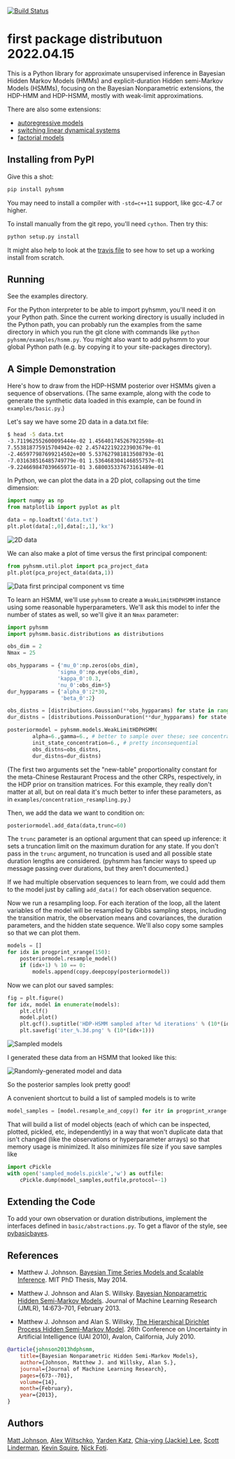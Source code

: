 [![Build
Status](https://travis-ci.org/mattjj/pyhsmm.svg?branch=master)](https://travis-ci.org/mattjj/pyhsmm)

# first  package distributuon  2022.04.15 #

This is a Python library for approximate unsupervised inference in
Bayesian Hidden Markov Models (HMMs) and explicit-duration Hidden semi-Markov
Models (HSMMs), focusing on the Bayesian Nonparametric extensions, the HDP-HMM
and HDP-HSMM, mostly with weak-limit approximations.

There are also some extensions:

* [autoregressive models](https://github.com/mattjj/pyhsmm-autoregressive)
* [switching linear dynamical systems](https://github.com/mattjj/pyhsmm-slds)
* [factorial models](https://github.com/mattjj/pyhsmm-factorial)

## Installing from PyPI ##

Give this a shot:

```bash
pip install pyhsmm
```

You may need to install a compiler with `-std=c++11` support, like gcc-4.7 or higher.

To install manually from the git repo, you'll need `cython`. Then try this:

```bash
python setup.py install
```

It might also help to look at the [travis file](https://raw.githubusercontent.com/mattjj/pyhsmm/master/.travis.yml) to
see how to set up a working install from scratch.

## Running ##

See the examples directory.

For the Python interpreter to be able to import pyhsmm, you'll need it on your
Python path. Since the current working directory is usually included in the
Python path, you can probably run the examples from the same directory in which
you run the git clone with commands like `python pyhsmm/examples/hsmm.py`. You
might also want to add pyhsmm to your global Python path (e.g. by copying it to
your site-packages directory).

## A Simple Demonstration ##

Here's how to draw from the HDP-HSMM posterior over HSMMs given a sequence of
observations. (The same example, along with the code to generate the synthetic
data loaded in this example, can be found in `examples/basic.py`.)

Let's say we have some 2D data in a data.txt file:

```bash
$ head -5 data.txt
-3.711962552600095444e-02 1.456401745267922598e-01
7.553818775915704942e-02 2.457422192223903679e-01
-2.465977987699214502e+00 5.537627981813508793e-01
-7.031638516485749779e-01 1.536468304146855757e-01
-9.224669847039665971e-01 3.680035337673161489e-01
```

In Python, we can plot the data in a 2D plot, collapsing out the time dimension:

```python
import numpy as np
from matplotlib import pyplot as plt

data = np.loadtxt('data.txt')
plt.plot(data[:,0],data[:,1],'kx')
```

![2D data](https://raw.githubusercontent.com/mattjj/pyhsmm/master/images/data.png)

We can also make a plot of time versus the first principal component:

```python
from pyhsmm.util.plot import pca_project_data
plt.plot(pca_project_data(data,1))
```

![Data first principal component vs time](https://raw.githubusercontent.com/mattjj/pyhsmm/master/images/data_vs_time.png)

To learn an HSMM, we'll use `pyhsmm` to create a `WeakLimitHDPHSMM` instance
using some reasonable hyperparameters. We'll ask this model to infer the number
of states as well, so we'll give it an `Nmax` parameter:

```python
import pyhsmm
import pyhsmm.basic.distributions as distributions

obs_dim = 2
Nmax = 25

obs_hypparams = {'mu_0':np.zeros(obs_dim),
                'sigma_0':np.eye(obs_dim),
                'kappa_0':0.3,
                'nu_0':obs_dim+5}
dur_hypparams = {'alpha_0':2*30,
                 'beta_0':2}

obs_distns = [distributions.Gaussian(**obs_hypparams) for state in range(Nmax)]
dur_distns = [distributions.PoissonDuration(**dur_hypparams) for state in range(Nmax)]

posteriormodel = pyhsmm.models.WeakLimitHDPHSMM(
        alpha=6.,gamma=6., # better to sample over these; see concentration-resampling.py
        init_state_concentration=6., # pretty inconsequential
        obs_distns=obs_distns,
        dur_distns=dur_distns)
```

(The first two arguments set the "new-table" proportionality constant for the
meta-Chinese Restaurant Process and the other CRPs, respectively, in the HDP
prior on transition matrices. For this example, they really don't matter at
all, but on real data it's much better to infer these parameters, as in
`examples/concentration_resampling.py`.)

Then, we add the data we want to condition on:

```python
posteriormodel.add_data(data,trunc=60)
```

The `trunc` parameter is an optional argument that can speed up inference: it
sets a truncation limit on the maximum duration for any state. If you don't
pass in the `trunc` argument, no truncation is used and all possible state
duration lengths are considered. (pyhsmm has fancier ways to speed up message
passing over durations, but they aren't documented.)

If we had multiple observation sequences to learn from, we could add them to the
model just by calling `add_data()` for each observation sequence.

Now we run a resampling loop. For each iteration of the loop, all the latent
variables of the model will be resampled by Gibbs sampling steps, including the
transition matrix, the observation means and covariances, the duration
parameters, and the hidden state sequence. We'll also copy some samples so that
we can plot them.

```python
models = []
for idx in progprint_xrange(150):
    posteriormodel.resample_model()
    if (idx+1) % 10 == 0:
        models.append(copy.deepcopy(posteriormodel))
```

Now we can plot our saved samples:

```python
fig = plt.figure()
for idx, model in enumerate(models):
    plt.clf()
    model.plot()
    plt.gcf().suptitle('HDP-HSMM sampled after %d iterations' % (10*(idx+1)))
    plt.savefig('iter_%.3d.png' % (10*(idx+1)))
```

![Sampled models](https://raw.githubusercontent.com/mattjj/pyhsmm/master/images/posterior_animation.gif)

I generated these data from an HSMM that looked like this:

![Randomly-generated model and data](https://raw.githubusercontent.com/mattjj/pyhsmm/master/images/truth.png)

So the posterior samples look pretty good!

A convenient shortcut to build a list of sampled models is to write

```python
model_samples = [model.resample_and_copy() for itr in progprint_xrange(150)]
```

That will build a list of model objects (each of which can be inspected,
plotted, pickled, etc, independently) in a way that won't duplicate data that
isn't changed (like the observations or hyperparameter arrays) so that memory
usage is minimized. It also minimizes file size if you save samples like

```python
import cPickle
with open('sampled_models.pickle','w') as outfile:
    cPickle.dump(model_samples,outfile,protocol=-1)
```

## Extending the Code ##
To add your own observation or duration distributions, implement the interfaces
defined in `basic/abstractions.py`. To get a flavor of
the style, see [pybasicbayes](https://github.com/mattjj/pybasicbayes).

## References ##
* Matthew J. Johnson. [Bayesian Time Series Models and Scalable
  Inference](http://www.mit.edu/~mattjj/thesis.pdf). MIT PhD Thesis, May 2014.

* Matthew J. Johnson and Alan S. Willsky. [Bayesian Nonparametric Hidden
  Semi-Markov Models](http://www.jmlr.org/papers/volume14/johnson13a/johnson13a.pdf).
  Journal of Machine Learning Research (JMLR), 14:673–701, February 2013.

* Matthew J. Johnson and Alan S. Willsky, [The Hierarchical Dirichlet Process
  Hidden Semi-Markov Model](http://www.mit.edu/~mattjj/papers/uai2010.pdf). 26th
  Conference on Uncertainty in Artificial Intelligence (UAI 2010), Avalon,
  California, July 2010.

```bibtex
@article{johnson2013hdphsmm,
    title={Bayesian Nonparametric Hidden Semi-Markov Models},
    author={Johnson, Matthew J. and Willsky, Alan S.},
    journal={Journal of Machine Learning Research},
    pages={673--701},
    volume={14},
    month={February},
    year={2013},
}
```

## Authors ##

[Matt Johnson](https://github.com/mattjj), [Alex Wiltschko](https://github.com/alexbw), [Yarden Katz](https://github.com/yarden), [Chia-ying (Jackie) Lee](https://github.com/jacquelineCelia), [Scott Linderman](https://github.com/slinderman), [Kevin Squire](https://github.com/kmsquire), [Nick Foti](https://github.com/nfoti).

